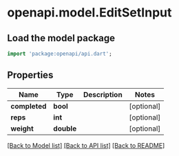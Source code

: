# openapi.model.EditSetInput

## Load the model package
```dart
import 'package:openapi/api.dart';
```

## Properties
Name | Type | Description | Notes
------------ | ------------- | ------------- | -------------
**completed** | **bool** |  | [optional] 
**reps** | **int** |  | [optional] 
**weight** | **double** |  | [optional] 

[[Back to Model list]](../README.md#documentation-for-models) [[Back to API list]](../README.md#documentation-for-api-endpoints) [[Back to README]](../README.md)


